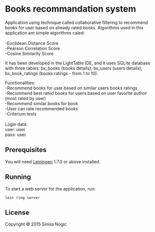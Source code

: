 # Books recommandation system

Application using technique called collaborative filtering to recommend books for user based on already rated books.
Algorithms used in this application are simple algorithms caled: 
<br />
<br />
-Euclidean Distance Score
<br />-Pearson Correlation Score
<br />-Cosine Similarity Score

It has been developed in the LightTable IDE, and it uses SQLite database with three tables: bx_books (books details), bx_users (users details), bx_book_ratings (books ratings - from 1 to 10).

Functionalities:
<br />-Recommend books for user based on similar users books ratings
<br />-Recommend best rated books for users based on user favorite author (most rated by user)
<br />-Recommend similar books for book
<br />-User can rate recommended books
<br />-Criterium tests
<br />
<br />
Login data:
<br />user: user
<br />pass: user

## Prerequisites

You will need [Leiningen][1] 1.7.0 or above installed.

[1]: https://github.com/technomancy/leiningen

## Running

To start a web server for the application, run:

    lein ring server

## License

Copyright © 2015 Sinisa Nogic

